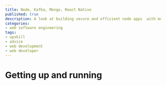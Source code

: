 ```yaml
---
title: Node, Kafka, Mongo, React Native
published: true
description: A look at building secure and efficient node apps  with modern system design principles.
categories:
- web software engineering
tags: 
- upskill 
- advice
- web development
- web developer
---
```

# Getting up and running

